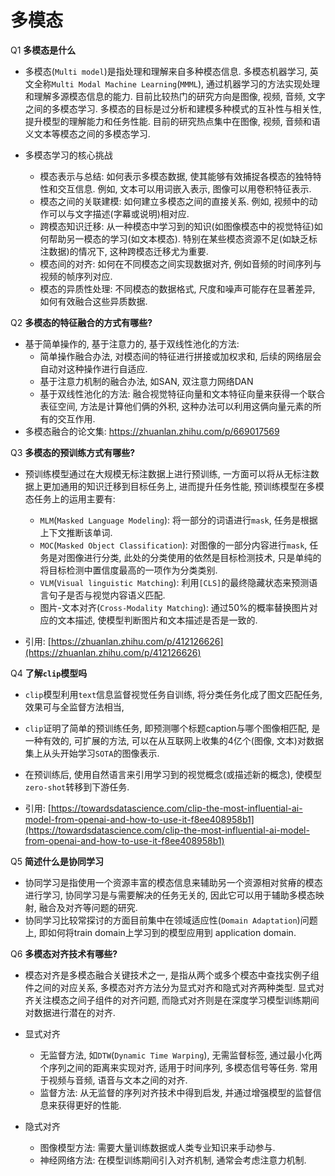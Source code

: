 # 多模态

Q1 **多模态是什么**

- 多模态(`Multi model`)是指处理和理解来自多种模态信息. 多模态机器学习, 英文全称`Multi Modal Machine Learning`(`MMML`), 通过机器学习的方法实现处理和理解多源模态信息的能力. 目前比较热门的研究方向是图像, 视频, 音频, 文字之间的多模态学习. 多模态的目标是过分析和建模多种模式的互补性与相关性, 提升模型的理解能力和任务性能. 目前的研究热点集中在图像, 视频, 音频和语义文本等模态之间的多模态学习.

- 多模态学习的核心挑战
  - 模态表示与总结: 如何表示多模态数据, 使其能够有效捕捉各模态的独特特性和交互信息. 例如, 文本可以用词嵌入表示, 图像可以用卷积特征表示.
  - 模态之间的关联建模: 如何建立多模态之间的直接关系. 例如, 视频中的动作可以与文字描述(字幕或说明)相对应.
  - 跨模态知识迁移: 从一种模态中学习到的知识(如图像模态中的视觉特征)如何帮助另一模态的学习(如文本模态). 特别在某些模态资源不足(如缺乏标注数据)的情况下, 这种跨模态迁移尤为重要.
  - 模态间的对齐: 如何在不同模态之间实现数据对齐, 例如音频的时间序列与视频的帧序列对应.
  - 模态的异质性处理: 不同模态的数据格式, 尺度和噪声可能存在显著差异, 如何有效融合这些异质数据.

Q2 **多模态的特征融合的方式有哪些?**

- 基于简单操作的, 基于注意力的, 基于双线性池化的方法: 
    - 简单操作融合办法, 对模态间的特征进行拼接或加权求和, 后续的网络层会自动对这种操作进行自适应.
    - 基于注意力机制的融合办法, 如SAN, 双注意力网络DAN
    - 基于双线性池化的方法: 融合视觉特征向量和文本特征向量来获得一个联合表征空间, 方法是计算他们俩的外积, 这种办法可以利用这俩向量元素的所有的交互作用.
- 多模态融合的论文集: https://zhuanlan.zhihu.com/p/669017569

Q3 **多模态的预训练方式有哪些?**

- 预训练模型通过在大规模无标注数据上进行预训练, 一方面可以将从无标注数据上更加通用的知识迁移到目标任务上, 进而提升任务性能, 预训练模型在多模态任务上的运用主要有: 
    - `MLM`(`Masked Language Modeling`): 将一部分的词语进行`mask`, 任务是根据上下文推断该单词.
    - `MOC`(`Masked Object Classification`): 对图像的一部分内容进行`mask`, 任务是对图像进行分类, 此处的分类使用的依然是目标检测技术, 只是单纯的将目标检测中置信度最高的一项作为分类类别.
    - `VLM`(`Visual linguistic Matching`): 利用`[CLS]`的最终隐藏状态来预测语言句子是否与视觉内容语义匹配.
    - 图片-文本对齐(`Cross-Modality Matching`): 通过50%的概率替换图片对应的文本描述, 使模型判断图片和文本描述是否是一致的.

- 引用: [https://zhuanlan.zhihu.com/p/412126626](https://zhuanlan.zhihu.com/p/412126626)

Q4 **了解`clip`模型吗**

- `clip`模型利用`text`信息监督视觉任务自训练, 将分类任务化成了图文匹配任务, 效果可与全监督方法相当, 
- `clip`证明了简单的预训练任务, 即预测哪个标题caption与哪个图像相匹配, 是一种有效的, 可扩展的方法, 可以在从互联网上收集的4亿个(图像, 文本)对数据集上从头开始学习`SOTA`的图像表示.
- 在预训练后, 使用自然语言来引用学习到的视觉概念(或描述新的概念), 使模型`zero-shot`转移到下游任务.

- 引用: [https://towardsdatascience.com/clip-the-most-influential-ai-model-from-openai-and-how-to-use-it-f8ee408958b1](https://towardsdatascience.com/clip-the-most-influential-ai-model-from-openai-and-how-to-use-it-f8ee408958b1)

Q5 **简述什么是协同学习**

- 协同学习是指使用一个资源丰富的模态信息来辅助另一个资源相对贫瘠的模态进行学习, 协同学习是与需要解决的任务无关的, 因此它可以用于辅助多模态映射, 融合及对齐等问题的研究.
- 协同学习比较常探讨的方面目前集中在领域适应性(`Domain Adaptation`)问题上, 即如何将train domain上学习到的模型应用到 application domain.

Q6 **多模态对齐技术有哪些?**

- 模态对齐是多模态融合关键技术之一, 是指从两个或多个模态中查找实例子组件之间的对应关系, 多模态对齐方法分为显式对齐和隐式对齐两种类型. 显式对齐关注模态之间子组件的对齐问题, 而隐式对齐则是在深度学习模型训练期间对数据进行潜在的对齐.

- 显式对齐
    - 无监督方法, 如`DTW`(`Dynamic Time Warping`), 无需监督标签, 通过最小化两个序列之间的距离来实现对齐, 适用于时间序列, 多模态信号等任务. 常用于视频与音频, 语音与文本之间的对齐.
    - 监督方法: 从无监督的序列对齐技术中得到启发, 并通过增强模型的监督信息来获得更好的性能.
- 隐式对齐
    - 图像模型方法: 需要大量训练数据或人类专业知识来手动参与.
    - 神经网络方法: 在模型训练期间引入对齐机制, 通常会考虑注意力机制.
